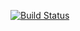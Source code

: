[![Build Status](https://travis-ci.org/conklin/niceOne.svg?branch=master)](https://travis-ci.org/conklin/niceOne)
